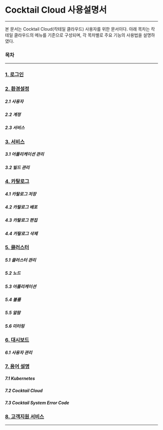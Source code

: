 # Cocktail Cloud 사용설명서

---

본 문서는 Cocktail Cloud\(칵테일 클라우드\) 사용자를 위한 문서이다. 아래 목차는 칵테일 클라우드의 메뉴를 기준으로 구성되며, 각 목차별로 주요 기능의 사용법을 설명하였다.

### 목차

---

### [1. 로그인](/b85c-adf8-c778.md)

### [2. 환경설정](/d658-acbd-c124-c815.md)

##### 2.1 사용자

##### 2.2 계정

##### 2.3 서비스

### [3. 서비스](/c11c-be44-c2a4.md)

##### 3.1 어플리케이션 관리

##### 3.2 빌드 관리

### [4. 카탈로그](/catalog/catalog.md)

##### 4.1 카탈로그 저장

##### 4.2 카탈로그 배포

##### 4.3 카탈로그 편집

##### 4.4 카탈로그 삭제

### [5. 클러스터](/c11c-be44-c2a4/c5b4-d50c-b9ac-cf00-c774-c158-b9f5/d074-b7ec-c2a4-d130-bbf8-d130-b9c1.md)

##### 5.1 클러스터 관리

##### 5.2 노드

##### 5.3 어플리케이션

##### 5.4 볼륨

##### 5.5 알람

##### 5.6 미터링

### [6. 대시보드](/dashboard/b300-c2dc-bcf4-b4dc.md)

##### 6.1 사용자 관리

### [7. 용어 설명](/c6a9-c5b4-c815-b9ac.md)

##### 7.1 Kubernetes

##### 7.2 Cocktail Cloud

##### 7.3 Cocktail System Error Code

### [8. 고객지원 서비스](/ace0-ac1d-c9c0-c6d0-c11c-be44-c2a4.md)

---




